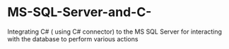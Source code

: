 # MS-SQL-Server-and-C-
Integrating C# ( using C# connector) to the MS SQL Server for interacting with the database to perform various actions
